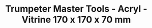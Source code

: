 ---
layout: product
title: "Trumpeter Master Tools - Acryl - Vitrine 170 x 170 x 70 mm"
price: "N/A" 
desc: "N/A"
img_path: "/assets/img/TRU09812.jpg"
brand: "N/A"
available: false
special_offer: false
new: false
soon: false
cat: "0N/A"
subcat: "0N/A"
subsubcat: "0N/A"
sifra: "TRU09812"
popular: false
---